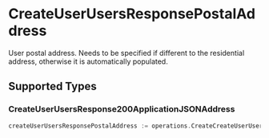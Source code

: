 # CreateUserUsersResponsePostalAddress

User postal address. Needs to be specified if different to the residential address, otherwise it is automatically populated.


## Supported Types

### CreateUserUsersResponse200ApplicationJSONAddress

```go
createUserUsersResponsePostalAddress := operations.CreateCreateUserUsersResponsePostalAddressCreateUserUsersResponse200ApplicationJSONAddress(operations.CreateUserUsersResponse200ApplicationJSONAddress{/* values here */})
```


